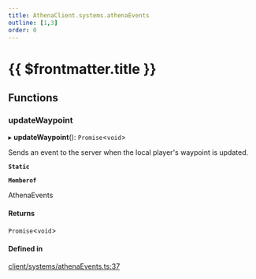 ```yaml
---
title: AthenaClient.systems.athenaEvents
outline: [1,3]
order: 0
---
```


# {{ $frontmatter.title }}


## Functions

### updateWaypoint

▸ **updateWaypoint**(): `Promise`<`void`\>

Sends an event to the server when the local player's waypoint is updated.

**`Static`**

**`Memberof`**

AthenaEvents

#### Returns

`Promise`<`void`\>

#### Defined in

[client/systems/athenaEvents.ts:37](https://github.com/Stuyk/altv-athena/blob/552012ca4/src/core/client/systems/athenaEvents.ts#L37)
